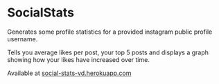 # SocialStats
Generates some profile statistics for a provided instagram public profile username.

Tells you average likes per post, your top 5 posts and displays a graph showing how your likes have increased over time.

Available at [social-stats-vd.herokuapp.com](https://social-stats-vd.herokuapp.com/)
